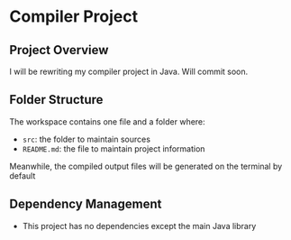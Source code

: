 # Compiler Project

## Project Overview

I will be rewriting my compiler project in Java. Will commit soon.

## Folder Structure

The workspace contains one file and a folder where:

- `src`: the folder to maintain sources
- `README.md`: the file to maintain project information

Meanwhile, the compiled output files will be generated on the terminal by default

## Dependency Management

- This project has no dependencies except the main Java library
